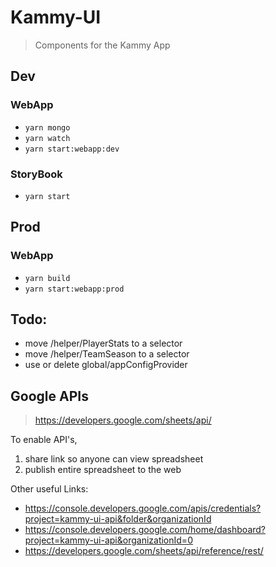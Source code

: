 # Kammy-UI

 > Components for the Kammy App
 
## Dev

### WebApp
 * `yarn mongo`
 * `yarn watch`
 * `yarn start:webapp:dev`

### StoryBook
 * `yarn start`

## Prod

### WebApp
 * `yarn build`
 * `yarn start:webapp:prod`

## Todo:

 * move /helper/PlayerStats to a selector
 * move /helper/TeamSeason to a selector
 * use or delete global/appConfigProvider
 
## Google APIs

> https://developers.google.com/sheets/api/

To enable API's, 
 1) share link so anyone can view spreadsheet
 2) publish entire spreadsheet to the web
 
Other useful Links:
 * https://console.developers.google.com/apis/credentials?project=kammy-ui-api&folder&organizationId
 * https://console.developers.google.com/home/dashboard?project=kammy-ui-api&organizationId=0
 * https://developers.google.com/sheets/api/reference/rest/

